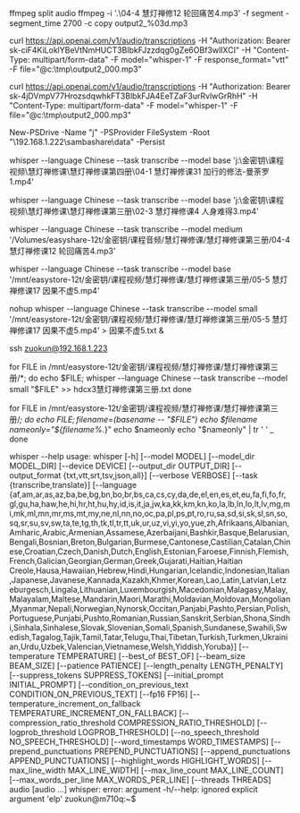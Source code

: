 
ffmpeg split audio
  ffmpeg -i  '.\04-4 慧灯禅修12 轮回痛苦4.mp3' -f segment -segment_time 2700 -c copy output2_%03d.mp3


  curl https://api.openai.com/v1/audio/transcriptions   -H "Authorization: Bearer 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"   -H "Content-Type: multipart/form-data"   -F model="whisper-1" -F response_format="vtt"  -F file="@c:\\tmp\\output2_000.mp3"

  curl https://api.openai.com/v1/audio/transcriptions   -H "Authorization: Bearer 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"   -H "Content-Type: multipart/form-data"   -F model="whisper-1"   -F file="@c:\\tmp\\output2_000.mp3"

New-PSDrive -Name "j" -PSProvider FileSystem -Root "\\192.168.1.222\sambashare\data" -Persist

  whisper --language Chinese --task transcribe --model base 'j:\金密钥\课程视频\慧灯禅修课\慧灯禅修课第四册\04-1 慧灯禅修课31 加行的修法-曼荼罗1.mp4'

  whisper --language Chinese --task transcribe --model base 'j:\金密钥\课程视频\慧灯禅修课\慧灯禅修课第三册\02-3 慧灯禅修课4 人身难得3.mp4'

  whisper --language Chinese --task transcribe --model medium '/Volumes/easyshare-12t/金密钥/课程音频/慧灯禅修课/慧灯禅修课第三册/04-4 慧灯禅修课12 轮回痛苦4.mp3'

  whisper --language Chinese --task transcribe --model base '/mnt/easystore-12t/金密钥/课程视频/慧灯禅修课/慧灯禅修课第三册/05-5 慧灯禅修课17 因果不虚5.mp4'

  nohup whisper --language Chinese --task transcribe --model small '/mnt/easystore-12t/金密钥/课程视频/慧灯禅修课/慧灯禅修课第三册/05-5 慧灯禅修课17 因果不虚5.mp4' > 因果不虚5.txt &

ssh zuokun@192.168.1.223

for FILE in /mnt/easystore-12t/金密钥/课程视频/慧灯禅修课/慧灯禅修课第三册/*; do 
  echo $FILE; 
  whisper --language Chinese --task transcribe --model small "$FILE" >> hdcx3慧灯禅修课第三册.txt
done

for FILE in /mnt/easystore-12t/金密钥/课程视频/慧灯禅修课/慧灯禅修课第三册/*; do 
  echo $FILE; 
  filename=$(basename -- "$FILE")
  echo $filename
  nameonly="${filename%.*}"
  echo $nameonly 
  echo "$nameonly" | tr ' ' _
done

  whisper --help
usage: whisper [-h] [--model MODEL] [--model_dir MODEL_DIR] [--device DEVICE] [--output_dir OUTPUT_DIR] [--output_format {txt,vtt,srt,tsv,json,all}] [--verbose VERBOSE] [--task {transcribe,translate}]
               [--language {af,am,ar,as,az,ba,be,bg,bn,bo,br,bs,ca,cs,cy,da,de,el,en,es,et,eu,fa,fi,fo,fr,gl,gu,ha,haw,he,hi,hr,ht,hu,hy,id,is,it,ja,jw,ka,kk,km,kn,ko,la,lb,ln,lo,lt,lv,mg,mi,mk,ml,mn,mr,ms,mt,my,ne,nl,nn,no,oc,pa,pl,ps,pt,ro,ru,sa,sd,si,sk,sl,sn,so,sq,sr,su,sv,sw,ta,te,tg,th,tk,tl,tr,tt,uk,ur,uz,vi,yi,yo,yue,zh,Afrikaans,Albanian,Amharic,Arabic,Armenian,Assamese,Azerbaijani,Bashkir,Basque,Belarusian,Bengali,Bosnian,Breton,Bulgarian,Burmese,Cantonese,Castilian,Catalan,Chinese,Croatian,Czech,Danish,Dutch,English,Estonian,Faroese,Finnish,Flemish,French,Galician,Georgian,German,Greek,Gujarati,Haitian,Haitian Creole,Hausa,Hawaiian,Hebrew,Hindi,Hungarian,Icelandic,Indonesian,Italian,Japanese,Javanese,Kannada,Kazakh,Khmer,Korean,Lao,Latin,Latvian,Letzeburgesch,Lingala,Lithuanian,Luxembourgish,Macedonian,Malagasy,Malay,Malayalam,Maltese,Mandarin,Maori,Marathi,Moldavian,Moldovan,Mongolian,Myanmar,Nepali,Norwegian,Nynorsk,Occitan,Panjabi,Pashto,Persian,Polish,Portuguese,Punjabi,Pushto,Romanian,Russian,Sanskrit,Serbian,Shona,Sindhi,Sinhala,Sinhalese,Slovak,Slovenian,Somali,Spanish,Sundanese,Swahili,Swedish,Tagalog,Tajik,Tamil,Tatar,Telugu,Thai,Tibetan,Turkish,Turkmen,Ukrainian,Urdu,Uzbek,Valencian,Vietnamese,Welsh,Yiddish,Yoruba}]
               [--temperature TEMPERATURE] [--best_of BEST_OF] [--beam_size BEAM_SIZE] [--patience PATIENCE] [--length_penalty LENGTH_PENALTY] [--suppress_tokens SUPPRESS_TOKENS] [--initial_prompt INITIAL_PROMPT]
               [--condition_on_previous_text CONDITION_ON_PREVIOUS_TEXT] [--fp16 FP16] [--temperature_increment_on_fallback TEMPERATURE_INCREMENT_ON_FALLBACK] [--compression_ratio_threshold COMPRESSION_RATIO_THRESHOLD]
               [--logprob_threshold LOGPROB_THRESHOLD] [--no_speech_threshold NO_SPEECH_THRESHOLD] [--word_timestamps WORD_TIMESTAMPS] [--prepend_punctuations PREPEND_PUNCTUATIONS] [--append_punctuations APPEND_PUNCTUATIONS]
               [--highlight_words HIGHLIGHT_WORDS] [--max_line_width MAX_LINE_WIDTH] [--max_line_count MAX_LINE_COUNT] [--max_words_per_line MAX_WORDS_PER_LINE] [--threads THREADS]
               audio [audio ...]
whisper: error: argument -h/--help: ignored explicit argument 'elp'
zuokun@m710q:~$